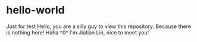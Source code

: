 # hello-world
Just for test
Hello, you are a silly guy to view this repository.
Because there is nothing here! Haha ^0^
I'm Jiatian Lin, nice to meet you!
